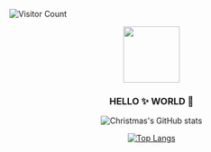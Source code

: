 ![Visitor Count](https://profile-counter.glitch.me/Httpfly/count.svg)

<div align=center>

<img src="https://avatars.githubusercontent.com/u/21005590?s=400&u=8b9935b7006a5651bc5e653ce35ed2cbe79a87b8&v=4" width=100 />
  
### HELLO ✨ WORLD 👋

<!--
**Httpfly/Httpfly** is a ✨ _special_ ✨ repository because its `README.md` (this file) appears on your GitHub profile.

Here are some ideas to get you started:

- 🔭 I’m currently working on ...
- 🌱 I’m currently learning ...
- 👯 I’m looking to collaborate on ...
- 🤔 I’m looking for help with ...
- 💬 Ask me about ...
- 📫 How to reach me: ...
- 😄 Pronouns: ...
- ⚡ Fun fact: ...
-->

![Christmas's GitHub stats](https://github-readme-stats.vercel.app/api?username=Httpfly&show_icons=true&theme=tokyonight)
  
<!-- [![Top Langs](https://github-readme-stats.vercel.app/api/top-langs/?username=Httpfly)](https://github.com/Httpfly/github-readme-stats) -->

[![Top Langs](https://github-readme-stats.vercel.app/api/top-langs/?username=Httpfly&layout=compact)](https://github.com/Httpfly/github-readme-stats)
